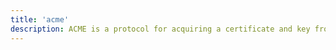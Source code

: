 ```yaml
---
title: 'acme'
description: ACME is a protocol for acquiring a certificate and key from a certificate authority
---
```

